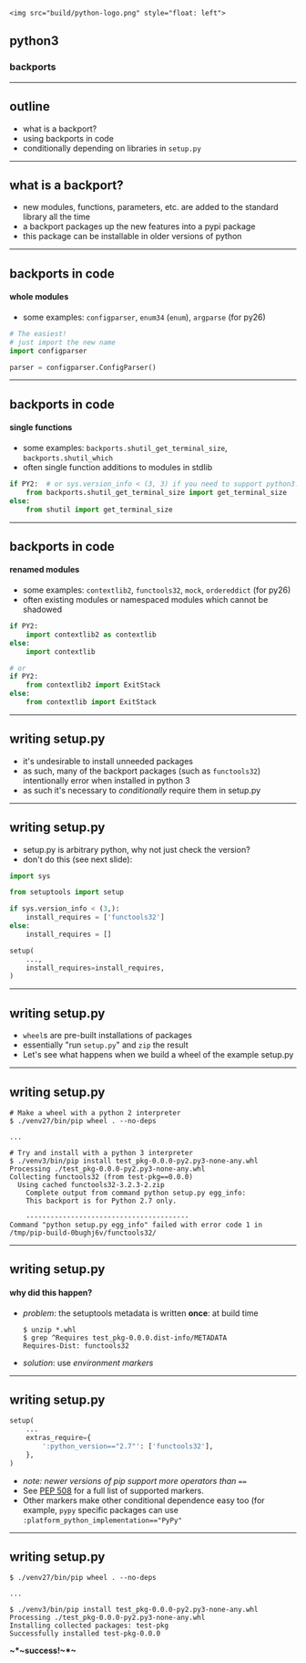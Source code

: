 ```rawhtml
<img src="build/python-logo.png" style="float: left">
```
## python3
### backports

***

## outline

- what is a backport?
- using backports in code
- conditionally depending on libraries in `setup.py`

***

## what is a backport?

- new modules, functions, parameters, etc. are added to the standard library
  all the time
- a backport packages up the new features into a pypi package
- this package can be installable in older versions of python

***

## backports in code
#### whole modules

- some examples: `configparser`, `enum34` (`enum`), `argparse` (for py26)

```python
# The easiest!
# just import the new name
import configparser

parser = configparser.ConfigParser()
```

***

## backports in code
#### single functions

- some examples: `backports.shutil_get_terminal_size`,
  `backports.shutil_which`
- often single function additions to modules in stdlib

```python
if PY2:  # or sys.version_info < (3, 3) if you need to support python3.2
    from backports.shutil_get_terminal_size import get_terminal_size
else:
    from shutil import get_terminal_size
```

***

## backports in code
#### renamed modules

- some examples: `contextlib2`, `functools32`, `mock`, `ordereddict` (for py26)
- often existing modules or namespaced modules which cannot be shadowed

```python
if PY2:
    import contextlib2 as contextlib
else:
    import contextlib

# or
if PY2:
    from contextlib2 import ExitStack
else:
    from contextlib import ExitStack
```

***

## writing setup.py

- it's undesirable to install unneeded packages
- as such, many of the backport packages (such as `functools32`) intentionally
  error when installed in python 3
- as such it's necessary to _conditionally_ require them in setup.py

***

## writing setup.py

- setup.py is arbitrary python, why not just check the version?
- don't do this (see next slide):

```python
import sys

from setuptools import setup

if sys.version_info < (3,):
    install_requires = ['functools32']
else:
    install_requires = []

setup(
    ...,
    install_requires=install_requires,
)
```

***

## writing setup.py

- `wheel`s are pre-built installations of packages
- essentially "run `setup.py`" and `zip` the result
- Let's see what happens when we build a wheel of the example setup.py

***

## writing setup.py

```console
# Make a wheel with a python 2 interpreter
$ ./venv27/bin/pip wheel . --no-deps

...

# Try and install with a python 3 interpreter
$ ./venv3/bin/pip install test_pkg-0.0.0-py2.py3-none-any.whl
Processing ./test_pkg-0.0.0-py2.py3-none-any.whl
Collecting functools32 (from test-pkg==0.0.0)
  Using cached functools32-3.2.3-2.zip
    Complete output from command python setup.py egg_info:
    This backport is for Python 2.7 only.

    ----------------------------------------
Command "python setup.py egg_info" failed with error code 1 in /tmp/pip-build-0bughj6v/functools32/
```

***

## writing setup.py
#### why did this happen?

- *problem*: the setuptools metadata is written **once**: at build time

    ```console
    $ unzip *.whl
    $ grep ^Requires test_pkg-0.0.0.dist-info/METADATA
    Requires-Dist: functools32
    ```

- *solution*: use _environment markers_

***

## writing setup.py

```python
setup(
    ...
    extras_require={
        ':python_version=="2.7"': ['functools32'],
    },
)
```
- _note: newer versions of pip support more operators than `==`_
- See [PEP 508](https://www.python.org/dev/peps/pep-0508/#id23) for a full
  list of supported markers.
- Other markers make other conditional dependence easy too (for example,
  `pypy` specific packages can use `:platform_python_implementation=="PyPy"`

***

## writing setup.py

```console
$ ./venv27/bin/pip wheel . --no-deps

...

$ ./venv3/bin/pip install test_pkg-0.0.0-py2.py3-none-any.whl
Processing ./test_pkg-0.0.0-py2.py3-none-any.whl
Installing collected packages: test-pkg
Successfully installed test-pkg-0.0.0
```

**~\*~success!~\*~**
